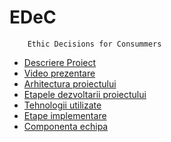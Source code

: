 # EDeC
        Ethic Decisions for Consummers


 - [Descriere 
Proiect](https://github.com/hoenirvili/EDeC/blob/master/doc/EDeC-Raport.md#-1descriere-proiect)<br/>
- [Video prezentare](https://vimeo.com/129475186)<br/>
 - [Arhitectura 
proiectului](https://github.com/hoenirvili/EDeC/blob/master/doc/Project%20Architecture.md#pagini)<br/>
 - [Etapele dezvoltarii 
proiectului](https://github.com/hoenirvili/EDeC/blob/master/doc/EDeC-Raport.md#2-etapele-dezvoltarii-proiectului)<br/>
 - [Tehnologii 
utilizate](https://github.com/hoenirvili/EDeC/blob/master/doc/EDeC-Raport.md#1-tehnologii-utilizate)<br/>
 - [Etape implementare](https://github.com/hoenirvili/EDeC/blob/master/doc/Project%20Architecture.md#pagini)<br/>
 - [Componenta 
echipa](https://github.com/hoenirvili/EDeC/blob/master/doc/Project%20Architecture.md#componenta-echipa)<br/>


